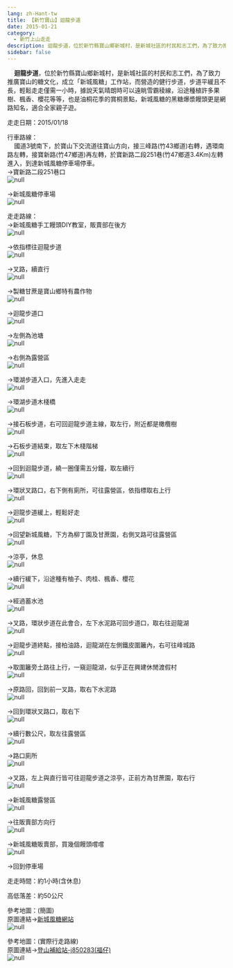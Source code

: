 ```yaml
---
lang: zh-Hant-tw
title: 【新竹寶山】迴龍步道
date: 2015-01-21
category: 
  - 新竹上山走走
description: 迴龍步道，位於新竹縣寶山鄉新城村，是新城社區的村民和志工們，為了致力推廣寶山的糖文化，成立「新城風糖」工作站，而營造的健行步道，步道平緩且不長，輕鬆走走僅需一小時，據說天氣晴朗時可以遠眺雪霸稜線，沿途種植許多果樹、楓香、櫻花等等，也是油桐花季的賞桐景點，新城風糖的黑糖爆漿饅頭更是網路知名，適合全家親子遊。
sidebar: false
---
```


    **迴龍步道**，位於新竹縣寶山鄉新城村，是新城社區的村民和志工們，為了致力推廣寶山的糖文化，成立「新城風糖」工作站，而營造的健行步道，步道平緩且不長，輕鬆走走僅需一小時，據說天氣晴朗時可以遠眺雪霸稜線，沿途種植許多果樹、楓香、櫻花等等，也是油桐花季的賞桐景點，新城風糖的黑糖爆漿饅頭更是網路知名，適合全家親子遊。

走走日期：2015/01/18

行車路線：  
    國道3號南下，於寶山下交流道往寶山方向，接三峰路(竹43鄉道)右轉，遇環南路左轉，接寶新路(竹47鄉道)再左轉，於寶新路二段251巷(竹47鄉道3.4Km)左轉進入，到達新城風糖停車場停車。  
→寶新路二段251巷口  
![null](image/1067857551_l.jpg)

→新城風糖停車場  
![null](image/1067857353_l.jpg)

走走路線：  
→新城風糖手工饅頭DIY教室，販賣部在後方  
![null](image/1067856858_l.jpg)

→依指標往迴龍步道  
![null](image/1067855085_l.jpg)

→叉路，續直行  
![null](image/1067858151_l.jpg)

→製糖甘蔗是寶山鄉特有農作物  
![null](image/1067855086_l.jpg)

→迴龍步道口  
![null](image/1067852832_l.jpg)

→左側為池塘  
![null](image/1067855870_l.jpg)

→右側為露營區  
![null](image/1067858052_l.jpg)

→環湖步道入口，先進入走走  
![null](image/1067857753_l.jpg)

→環湖步道木棧橋  
![null](image/1067855873_l.jpg)

→接石板步道，右可回迴龍步道主線，取左行，附近都是橄欖樹  
![null](image/1067854835_l.jpg)

→石板步道結束，取左下木棧階梯  
![null](image/1067857046_l.jpg)

→回到迴龍步道，繞一圈僅需五分鐘，取左續行  
![null](image/1067857951_l.jpg)

→環狀叉路口，右下側有廁所，可往露營區，依指標取右上行  
![null](image/1067857952_l.jpg)

→迴龍步道緩上，輕鬆好走  
![null](image/1067854841_l.jpg)

→回望新城風糖，下方為柳丁園及甘蔗園，右側叉路可往露營區  
![null](image/1067856356_l.jpg)

→涼亭，休息  
![null](image/1067855876_l.jpg)

→續行緩下，沿途種有柚子、肉桂、楓香、櫻花  
![null](image/1067855878_l.jpg)

→經過蓄水池  
![null](image/1067857257_l.jpg)

→叉路，環狀步道在此會合，左下水泥路可回步道口，取右往迴龍湖  
![null](image/1067856099_l.jpg)

→迴龍步道終點，接柏油路，迴龍湖在左側鐵皮圍籬內，右可往峰城路  
![null](image/1067856866_l.jpg)

→取圍籬旁土路往上行，一窺迴龍湖，似乎正在興建休閒渡假村  
![null](image/1067854618_l.jpg)

→原路回，回到前一叉路，取右下水泥路  
![null](image/1067857662_l.jpg)

→回到環狀叉路口，取右下  
![null](image/1067855884_l.jpg)

→續行數公尺，取左往露營區  
![null](image/1067855090_l.jpg)

→路口廁所  
![null](image/1067856867_l.jpg)

→叉路，左上與直行皆可往迴龍步道之涼亭，正前方為甘蔗園，取右行  
![null](image/1067856101_l.jpg)

→新城風糖露營區  
![null](image/1067857357_l.jpg)

→往販賣部方向行  
![null](image/1067858549_l.jpg)

→新城風糖販賣部，買幾個饅頭嚐嚐  
![null](image/1067857558_l.jpg)

→回到停車場

走走時間：約1小時(含休息)

高低落差：約50公尺

參考地圖：(簡圖)  
原圖連結→[新城風糖網站](http://www.windsugar.com/ramble.htm)  
![null](image/1067856107_l.jpg)

參考地圖：(實際行走路線)  
原圖連結→[登山補給站-j850283(福仔)](http://www.keepon.com.tw/DiscussLoad.aspx?code=314B5CF9AEC3A19113F6CAA6F539A662A5B622B3243E181D)  
![null](image/1067858848_l.jpg)